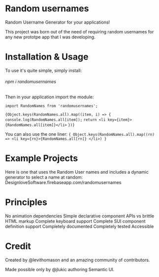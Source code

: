 # Random usernames


Random Username Generator for your applications!


This project was born out of the need of requiring random usernames for any new prototpe app that I was developing. 

# Installation & Usage

To use it's quite simple, simply install:
###### npm i randomusernames

Then in your application import the module:


`import RandomNames from 'randomusernames';`

`{Object.keys(RandomNames.all).map((item, i) => {`
             `console.log(RandomNames.all[item]);`
           `return <li key={item}>{RandomNames.all[item]}</li>`
 `})}`
        
You can also use the one liner:
 `{ Object.keys(RandomNames.all).map((rn) => <li key={rn}>{RandomNames.all[rn]} </li>) }`

# Example Projects
Here is one that uses the Random User names and includes a dynamic generator to select a name at random:
DesignloveSoftware.firebaseapp.com/randomusernames

# Principles
No animation dependencies
Simple declarative component APIs vs brittle HTML markup
Complete keyboard support
Complete SUI component definition support
Completely documented
Completely tested
Accessible

# Credit
Created by @levithomason and an amazing community of contributors.

Made possible only by @jlukic authoring Semantic UI.
